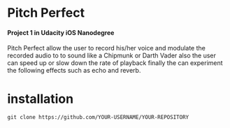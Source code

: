 # Pitch Perfect 

#### Project 1 in Udacity iOS Nanodegree 

Pitch Perfect allow the user to record his/her voice and  modulate the recorded audio to to sound like a Chipmunk or Darth Vader also the user can speed up or slow down the rate of playback finally the can experiment the following effects such as echo and reverb.


# installation

`git clone https://github.com/YOUR-USERNAME/YOUR-REPOSITORY`
